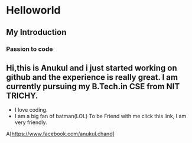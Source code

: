 # Helloworld
## My Introduction
### Passion to code

Hi,this is Anukul and i just started working on github and the experience is really great.  I am currently pursuing my B.Tech.in CSE from NIT TRICHY.
---
* I love coding.
* I am a big fan of batman(LOL)
To be Friend with me click this link, I am very friendly.

A[https://www.facebook.com/anukul.chand]

